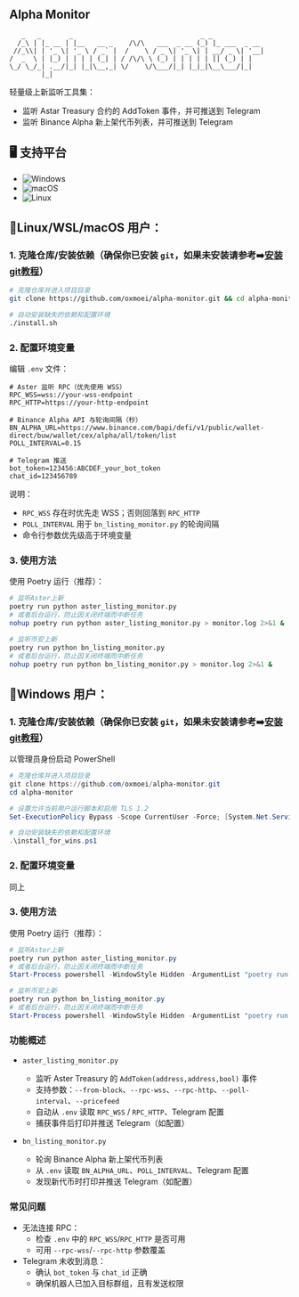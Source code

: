 ## Alpha Monitor
```
   _   _       _                                _ _             
  /_\ | |_ __ | |__   __ _    /\/\   ___  _ __ (_) |_ ___  _ __ 
 //_\\| | '_ \| '_ \ / _` |  /    \ / _ \| '_ \| | __/ _ \| '__|
/  _  \ | |_) | | | | (_| | / /\/\ \ (_) | | | | | || (_) | |   
\_/ \_/_| .__/|_| |_|\__,_| \/    \/\___/|_| |_|_|\__\___/|_|   
        |_|          
```
轻量级上新监听工具集：
- 监听 Astar Treasury 合约的 AddToken 事件，并可推送到 Telegram
- 监听 Binance Alpha 新上架代币列表，并可推送到 Telegram

## 🖥️ **支持平台**

- ![Windows](https://img.shields.io/badge/-Windows-0078D6?logo=windows&logoColor=white)
- ![macOS](https://img.shields.io/badge/-macOS-000000?logo=apple&logoColor=white)
- ![Linux](https://img.shields.io/badge/-Linux-FCC624?logo=linux&logoColor=black)

## 🔴Linux/WSL/macOS 用户：

### 1. 克隆仓库/安装依赖（确保你已安装 `git`，如果未安装请参考➡️[安装git教程](./安装git教程.md)）

```bash
# 克隆仓库并进入项目目录
git clone https://github.com/oxmoei/alpha-monitor.git && cd alpha-monitor

# 自动安装缺失的依赖和配置环境
./install.sh
```
### 2. 配置环境变量

编辑 `.env` 文件：

```env
# Aster 监听 RPC（优先使用 WSS）
RPC_WSS=wss://your-wss-endpoint
RPC_HTTP=https://your-http-endpoint

# Binance Alpha API 与轮询间隔（秒）
BN_ALPHA_URL=https://www.binance.com/bapi/defi/v1/public/wallet-direct/buw/wallet/cex/alpha/all/token/list
POLL_INTERVAL=0.15

# Telegram 推送
bot_token=123456:ABCDEF_your_bot_token
chat_id=123456789
```
说明：
- `RPC_WSS` 存在时优先走 WSS；否则回落到 `RPC_HTTP`
- `POLL_INTERVAL` 用于 `bn_listing_monitor.py` 的轮询间隔
- 命令行参数优先级高于环境变量

### 3. 使用方法

使用 Poetry 运行（推荐）：
```bash
# 监听Aster上新
poetry run python aster_listing_monitor.py
# 或者后台运行，防止因关闭终端而中断任务
nohup poetry run python aster_listing_monitor.py > monitor.log 2>&1 &

# 监听币安上新
poetry run python bn_listing_monitor.py
# 或者后台运行，防止因关闭终端而中断任务
nohup poetry run python bn_listing_monitor.py > monitor.log 2>&1 &
```

## 🔴Windows 用户：

### 1. 克隆仓库/安装依赖（确保你已安装 `git`，如果未安装请参考➡️[安装git教程](./安装git教程.md)）

以管理员身份启动 PowerShell
```powershell
# 克隆仓库并进入项目目录
git clone https://github.com/oxmoei/alpha-monitor.git
cd alpha-monitor

# 设置允许当前用户运行脚本和启用 TLS 1.2
Set-ExecutionPolicy Bypass -Scope CurrentUser -Force; [System.Net.ServicePointManager]::SecurityProtocol = [System.Net.ServicePointManager]::SecurityProtocol -bor 3072;

# 自动安装缺失的依赖和配置环境
.\install_for_wins.ps1
```

### 2. 配置环境变量

同上

### 3. 使用方法

使用 Poetry 运行（推荐）：
```powershell
# 监听Aster上新
poetry run python aster_listing_monitor.py
# 或者后台运行，防止因关闭终端而中断任务
Start-Process powershell -WindowStyle Hidden -ArgumentList "poetry run python aster_listing_monitor.py"

# 监听币安上新
poetry run python bn_listing_monitor.py
# 或者后台运行，防止因关闭终端而中断任务
Start-Process powershell -WindowStyle Hidden -ArgumentList "poetry run python bn_listing_monitor.py"
```

### 功能概述

- `aster_listing_monitor.py`
  - 监听 Aster Treasury 的 `AddToken(address,address,bool)` 事件
  - 支持参数：`--from-block`、`--rpc-wss`、`--rpc-http`、`--poll-interval`、`--pricefeed`
  - 自动从 `.env` 读取 `RPC_WSS` / `RPC_HTTP`、Telegram 配置
  - 捕获事件后打印并推送 Telegram（如配置）

- `bn_listing_monitor.py`
  - 轮询 Binance Alpha 新上架代币列表
  - 从 `.env` 读取 `BN_ALPHA_URL`、`POLL_INTERVAL`、Telegram 配置
  - 发现新代币时打印并推送 Telegram（如配置）

### 常见问题

- 无法连接 RPC：
  - 检查 `.env` 中的 `RPC_WSS`/`RPC_HTTP` 是否可用
  - 可用 `--rpc-wss`/`--rpc-http` 参数覆盖
- Telegram 未收到消息：
  - 确认 `bot_token` 与 `chat_id` 正确
  - 确保机器人已加入目标群组，且有发送权限


